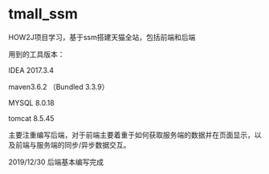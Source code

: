 # tmall_ssm


HOW2J项目学习，基于ssm搭建天猫全站，包括前端和后端


用到的工具版本：

IDEA 2017.3.4

maven3.6.2 （Bundled 3.3.9）

MYSQL 8.0.18

tomcat 8.5.45


主要注重编写后端，对于前端主要着重于如何获取服务端的数据并在页面显示，以及前端与服务端的同步/异步数据交互。

2019/12/30
后端基本编写完成


